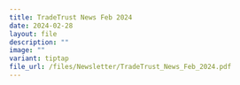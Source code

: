 ```yaml
---
title: TradeTrust News Feb 2024
date: 2024-02-28
layout: file
description: ""
image: ""
variant: tiptap
file_url: /files/Newsletter/TradeTrust_News_Feb_2024.pdf
---
```

